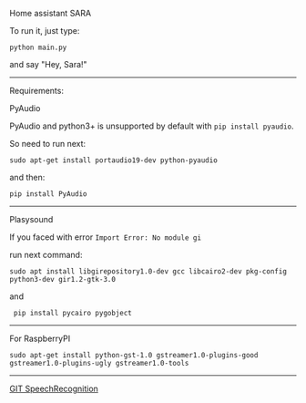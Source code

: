 Home assistant SARA

To run it, just type:

```python main.py```

and say "Hey, Sara!"

---

Requirements:


PyAudio

PyAudio and python3+ is unsupported by default with ```pip install pyaudio```.

So need to run next:

```sudo apt-get install portaudio19-dev python-pyaudio```

and then:

```pip install PyAudio```

---

Plasysound

If you faced with error ```Import Error: No module gi```

run next command:

```sudo apt install libgirepository1.0-dev gcc libcairo2-dev pkg-config python3-dev gir1.2-gtk-3.0```

and 

``` pip install pycairo pygobject```

---

For RaspberryPI

```sudo apt-get install python-gst-1.0 gstreamer1.0-plugins-good gstreamer1.0-plugins-ugly gstreamer1.0-tools```

---

<a href="https://github.com/Uberi/speech_recognition">GIT SpeechRecognition</a>

